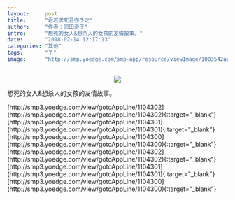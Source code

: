 ```yaml
---
layout:     post
title:      "君若求死吾亦予之"
author:     "作者：恩田澄子"
intro:      "想死的女人&想杀人的女孩的友情故事。"
date:       "2018-02-14 12:17:13"
categories: "其他"
tags:       "予"
image:      "http://smp.yoedge.com/smp-app/resource/viewImage/1003542appline.png"
---
```

<div style="text-align: center">
<p><img src="http://smp.yoedge.com/smp-app/resource/viewImage/1003542appline.png"/></p>
</div>
<p class="post-meta">
<span>想死的女人&想杀人的女孩的友情故事。</span>
</p>
[http://smp3.yoedge.com/view/gotoAppLine/1104302](http://smp3.yoedge.com/view/gotoAppLine/1104302){:target="_blank"}
[http://smp3.yoedge.com/view/gotoAppLine/1104301](http://smp3.yoedge.com/view/gotoAppLine/1104301){:target="_blank"}
[http://smp3.yoedge.com/view/gotoAppLine/1104300](http://smp3.yoedge.com/view/gotoAppLine/1104300){:target="_blank"}
[http://smp3.yoedge.com/view/gotoAppLine/1104302](http://smp3.yoedge.com/view/gotoAppLine/1104302){:target="_blank"}
[http://smp3.yoedge.com/view/gotoAppLine/1104301](http://smp3.yoedge.com/view/gotoAppLine/1104301){:target="_blank"}
[http://smp3.yoedge.com/view/gotoAppLine/1104300](http://smp3.yoedge.com/view/gotoAppLine/1104300){:target="_blank"}


